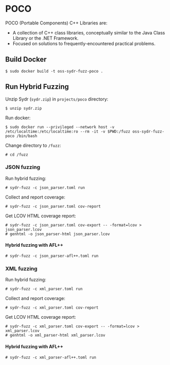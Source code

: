 # POCO

POCO (Portable Components) C++ Libraries are:

  * A collection of C++ class libraries, conceptually similar to the Java Class
Library or the .NET Framework.
  * Focused on solutions to frequently-encountered practical problems.

## Build Docker

    $ sudo docker build -t oss-sydr-fuzz-poco .

## Run Hybrid Fuzzing

Unzip Sydr (`sydr.zip`) in `projects/poco` directory:

    $ unzip sydr.zip

Run docker:

    $ sudo docker run --privileged --network host -v /etc/localtime:/etc/localtime:ro --rm -it -v $PWD:/fuzz oss-sydr-fuzz-poco /bin/bash

Change directory to `/fuzz`:

    # cd /fuzz

### JSON fuzzing

Run hybrid fuzzing:

    # sydr-fuzz -c json_parser.toml run

Collect and report coverage:

    # sydr-fuzz -c json_parser.toml cov-report

Get LCOV HTML coverage report:

    # sydr-fuzz -c json_parser.toml cov-export -- -format=lcov > json_parser.lcov
    # genhtml -o json_parser-html json_parser.lcov

#### Hybrid fuzzing with AFL++

    # sydr-fuzz -c json_parser-afl++.toml run

### XML fuzzing

Run hybrid fuzzing:

    # sydr-fuzz -c xml_parser.toml run

Collect and report coverage:

    # sydr-fuzz -c xml_parser.toml cov-report

Get LCOV HTML coverage report:

    # sydr-fuzz -c xml_parser.toml cov-export -- -format=lcov > xml_parser.lcov
    # genhtml -o xml_parser-html xml_parser.lcov

#### Hybrid fuzzing with AFL++

    # sydr-fuzz -c xml_parser-afl++.toml run
